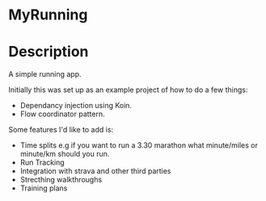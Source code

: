 # MyRunning

# Description

A simple running app.

Initially this was set up as an example project of how to do a few things: 

* Dependancy injection using Koin.
* Flow coordinator pattern. 

Some features I'd like to add is: 

* Time splits e.g if you want to run a 3.30 marathon what minute/miles or minute/km should you run. 
* Run Tracking 
* Integration with strava and other third parties
* Strecthing walkthroughs
* Training plans


